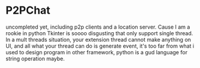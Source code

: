 P2PChat
=======

uncompleted yet, including p2p clients and a location server.
Cause I am a rookie in python 
Tkinter is soooo disgusting that only support single thread. In a mult threads situation, your extension thread cannot make anything on UI, and all what your thread can do is generate event, it's too far from what i used to design program in other framework, python is a gud language for string operation maybe.

